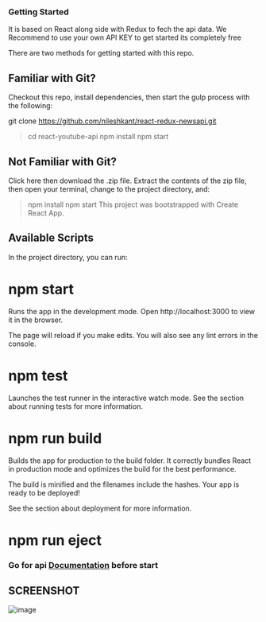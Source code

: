 ### Getting Started
It is based on React along side with Redux to fech the api data.
We Recommend to use your own API KEY to get started its completely free

There are two methods for getting started with this repo.

## Familiar with Git?

Checkout this repo, install dependencies, then start the gulp process with the following:

git clone https://github.com/nileshkant/react-redux-newsapi.git
> cd react-youtube-api
> npm install
> npm start

## Not Familiar with Git?

Click here then download the .zip file. Extract the contents of the zip file, then open your terminal, change to the project directory, and:

> npm install
> npm start
This project was bootstrapped with Create React App.

## Available Scripts

In the project directory, you can run:

# npm start

Runs the app in the development mode.
Open http://localhost:3000 to view it in the browser.

The page will reload if you make edits.
You will also see any lint errors in the console.

# npm test

Launches the test runner in the interactive watch mode.
See the section about running tests for more information.

# npm run build

Builds the app for production to the build folder.
It correctly bundles React in production mode and optimizes the build for the best performance.

The build is minified and the filenames include the hashes.
Your app is ready to be deployed!

See the section about deployment for more information.

# npm run eject

### Go for api [Documentation](https://newsapi.org/) before start

## SCREENSHOT
![image](https://gifyu.com/images/Peek2017-09-1119-21.gif)
